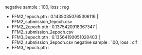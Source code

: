 negative sample : 100, loss : reg
- FFM2_1epoch.pth : 0.14350350765306116 | FFM2_submission_1epoch.csv
- FFM2_2epoch.pth : 0.1375420918367347  | FFM2_submission_2epoch.csv
- FFM3_3epoch.pth : 0.13564190051020403 | FFM2_submission_3epoch.csv
negative sample : 100, loss : clf
- FFM3_1epoch.pth : 